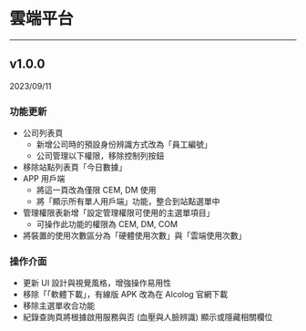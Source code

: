 # 雲端平台

---

## v1.0.0

2023/09/11

### 功能更新

* 公司列表頁
	* 新增公司時的預設身份辨識方式改為「員工編號」
	* 公司管理以下權限，移除控制列按鈕
* 移除站點列表頁「今日數據」
* APP 用戶端
	* 將這一頁改為僅限 CEM, DM 使用
	* 將「顯示所有單人用戶端」功能，整合到站點選單中
* 管理權限表新增「設定管理權限可使用的主選單項目」
	* 可操作此功能的權限為 CEM, DM, COM
* 將裝置的使用次數區分為「硬體使用次數」與「雲端使用次數」

### 操作介面

* 更新 UI 設計與視覺風格，增強操作易用性
* 移除「「軟體下載」，有線版 APK 改為在 Alcolog 官網下載
* 移除主選單收合功能
* 紀錄查詢頁將根據啟用服務與否 (血壓與人臉辨識) 顯示或隱藏相關欄位

